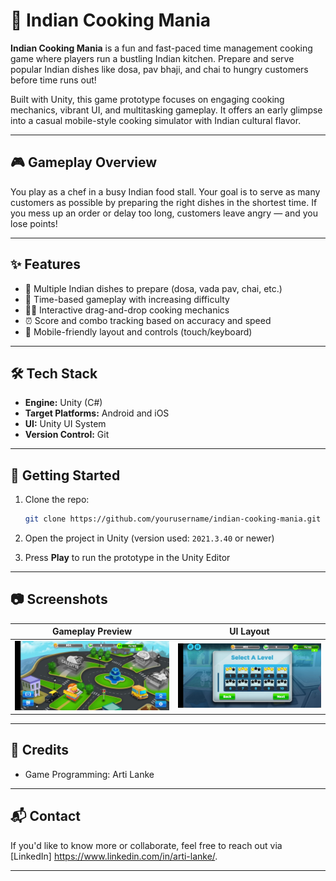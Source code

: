 # 🍛 Indian Cooking Mania

**Indian Cooking Mania** is a fun and fast-paced time management cooking game where players run a bustling Indian kitchen. Prepare and serve popular Indian dishes like dosa, pav bhaji, and chai to hungry customers before time runs out!

Built with Unity, this game prototype focuses on engaging cooking mechanics, vibrant UI, and multitasking gameplay. It offers an early glimpse into a casual mobile-style cooking simulator with Indian cultural flavor.

---

## 🎮 Gameplay Overview

You play as a chef in a busy Indian food stall. Your goal is to serve as many customers as possible by preparing the right dishes in the shortest time. If you mess up an order or delay too long, customers leave angry — and you lose points!

---

## ✨ Features

- 🍲 Multiple Indian dishes to prepare (dosa, vada pav, chai, etc.)
- 🧠 Time-based gameplay with increasing difficulty
- 👨‍🍳 Interactive drag-and-drop cooking mechanics
- ⏰ Score and combo tracking based on accuracy and speed
- 📱 Mobile-friendly layout and controls (touch/keyboard)

---

## 🛠️ Tech Stack

- **Engine:** Unity (C#)
- **Target Platforms:** Android and iOS
- **UI:** Unity UI System
- **Version Control:** Git

---

## 🚀 Getting Started

1. Clone the repo:
   ```bash
   git clone https://github.com/yourusername/indian-cooking-mania.git
   ```

2. Open the project in Unity (version used: `2021.3.40` or newer)

3. Press **Play** to run the prototype in the Unity Editor

---

## 📷 Screenshots

| Gameplay Preview | UI Layout |
|------------------|-----------|
| ![Menu](screenshots/menu.jpg) | ![Level Selection](screenshots/level_selection.jpg) | ![gameplay](screenshots/gameplay.jpg) | ![Level Done](screenshots/level_done.jpg) |  ![Store](screenshots/store.jpg) |

---

## 🙌 Credits

- Game Programming: Arti Lanke

---

## 📬 Contact

If you'd like to know more or collaborate, feel free to reach out via [LinkedIn] https://www.linkedin.com/in/arti-lanke/.

---
